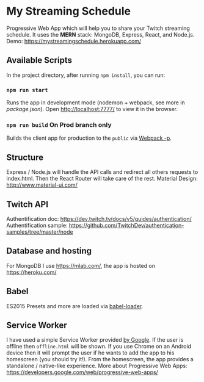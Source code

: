 # My Streaming Schedule

Progressive Web App which will help you to share your Twitch streaming schedule.
It uses the **MERN** stack: MongoDB, Express, React, and Node.js.
Demo: https://mystreamingschedule.herokuapp.com/

## Available Scripts

In the project directory, after running `npm install`, you can run:

### `npm run start`

Runs the app in development mode (nodemon + webpack, see more in _package.json_).
Open [http://localhost:7777/](http://localhost:777) to view it in the browser.

### `npm run build` **On Prod branch only**

Builds the client app for production to the `public` via [Webpack -p](https://webpack.js.org/guides/production-build/#the-automatic-way).

## Structure
Express / Node.js will handle the API calls and redirect all others requests to index.html. Then the React Router will take care of the rest. Material Design: http://www.material-ui.com/

## Twitch API
Authentification doc: https://dev.twitch.tv/docs/v5/guides/authentication/ 
Authentification sample: https://github.com/TwitchDev/authentication-samples/tree/master/node

## Database and hosting

For MongoDB I use https://mlab.com/, the app is hosted on https://heroku.com/ 

## Babel

ES2015 Presets and more are loaded via [babel-loader](https://github.com/babel/babel-loader). 

## Service Worker

I have used a simple Service Worker provided [by Google](https://github.com/googlechrome/samples/tree/gh-pages/service-worker/custom-offline-page). If the user is offline then `offline.html` will be shown. If you use Chrome on an Android device then it will prompt the user if he wants to add the app to his homescreen (you should try it!). From the homescreen, the app provides a standalone / native-like experience. More about Progressive Web Apps: https://developers.google.com/web/progressive-web-apps/
